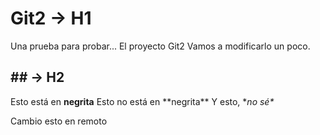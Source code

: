 # Git2 -> H1
Una prueba para probar... El proyecto Git2
Vamos a modificarlo un poco.

## \#\# -> H2
Esto está en **negrita** 
Esto no está en \*\*negrita\*\*
Y esto, \**no sé\**

Cambio esto en remoto
